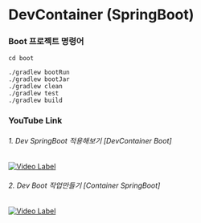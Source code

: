 # DevContainer (SpringBoot)

### Boot 프로젝트 명령어

```
cd boot

./gradlew bootRun
./gradlew bootJar
./gradlew clean
./gradlew test
./gradlew build
```

### YouTube Link

###### 1. Dev SpringBoot 적용해보기 [DevContainer Boot]
[![Video Label](http://img.youtube.com/vi/5a7PSyUrhXg/0.jpg)](https://youtu.be/5a7PSyUrhXg)

###### 2. Dev Boot 작업만들기 [Container SpringBoot]
[![Video Label](http://img.youtube.com/vi/EA7xEiGgHks/0.jpg)](https://youtu.be/EA7xEiGgHks)
